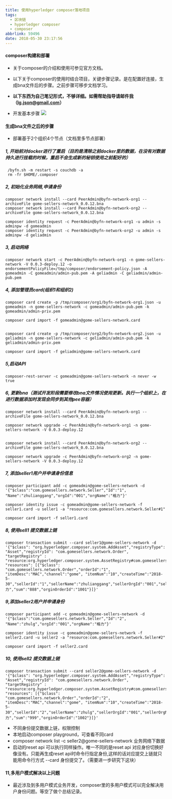 ```yaml
---
title: 使用hyperledger composer落地项目
tags:
  - 区块链
  - hyperledger composer
  - composer
abbrlink: 59496
date: 2018-05-30 23:17:56
---
```


#### composer构建和部署
- 关于composer的介绍和使用可参见官方文档。
- 以下关于composer的使用时结合项目，关键步骤记录。是在配置好连接，生成bna文件后的步骤。之前步骤可移步文档学习。
- **以下东西为自己笔记形式，不够详细。如需帮助指导请邮件我（lg.json@gmail.com）**

- 开发基本步骤 ![](https://hyperledger.github.io/composer/latest/assets/img/Angular.svg)

<!-- more -->

#### 生成bna文件之后的步骤

- 部署基于2个组织4个节点（文档里多节点部署）

##### 1, 开始前对docker进行了重启（目的是清除之前docker里的数据，在没有对数据持久进行挂载的时候，重启不会生成新的秘钥使用之前配好的）

```
 /byfn.sh -m restart -s couchdb -a
 rm -fr $HOME/.composer
```

##### 2, 初始化业务网络,申请身份

```
composer network install --card PeerAdmin@byfn-network-org1 --archiveFile gome-sellers-network_0.0.12.bna
composer network install --card PeerAdmin@byfn-network-org2 --archiveFile gome-sellers-network_0.0.12.bna

composer identity request -c PeerAdmin@byfn-network-org1 -u admin -s adminpw -d gomeadmin
composer identity request -c PeerAdmin@byfn-network-org2 -u admin -s adminpw -d geliadmin

```

##### 3, 启动网络

```
composer network start -c PeerAdmin@byfn-network-org1 -n gome-sellers-network -V 0.0.3-deploy.12 -o endorsementPolicyFile=/tmp/composer/endorsement-policy.json -A gomeadmin -C gomeadmin/admin-pub.pem -A geliadmin -C geliadmin/admin-pub.pem
```

##### 4, 添加管理员card(组织1和组织2)

```
composer card create -p /tmp/composer/org1/byfn-network-org1.json -u gomeadmin -n gome-sellers-network -c gomeadmin/admin-pub.pem -k gomeadmin/admin-priv.pem

composer card import -f gomeadmin@gome-sellers-network.card


composer card create -p /tmp/composer/org2/byfn-network-org2.json -u geliadmin -n gome-sellers-network -c geliadmin/admin-pub.pem -k geliadmin/admin-priv.pem

composer card import -f geliadmin@gome-sellers-network.card
```

##### 5,启动API

```
composer-rest-server -c gomeadmin@gome-sellers-network -n never -w true
```

##### 6, 更新bna（测试开发阶段需要修改bna文件情况使用更新。执行一个组织上，在进行数据添加时发现会同步到其他pee容器）

```
composer network install --card PeerAdmin@byfn-network-org1 --archiveFile gome-sellers-network_0.0.12.bna

composer network upgrade -c PeerAdmin@byfn-network-org1 -n gome-sellers-network -V 0.0.3-deploy.12


composer network install --card PeerAdmin@byfn-network-org2 --archiveFile gome-sellers-network_0.0.12.bna

composer network upgrade -c PeerAdmin@byfn-network-org2 -n gome-sellers-network -V 0.0.3-deploy.12

```

##### 7, 添加seller1用户并申请身份信息

```
composer participant add -c gomeadmin@gome-sellers-network -d '{"$class":"com.gomesellers.network.Seller","Id":"1", "Name":"zhulianggang","orgId":"001","orgName":"格力"}'

composer identity issue -c gomeadmin@gome-sellers-network -f seller1.card -u seller1 -a "resource:com.gomesellers.network.Seller#1"

composer card import -f seller1.card
```

##### 8, 使用sell1 提交数据上链

```
composer transaction submit --card seller1@gome-sellers-network -d '{"$class": "org.hyperledger.composer.system.AddAsset","registryType": "Asset","registryId": "com.gomesellers.network.Order", "targetRegistry" : "resource:org.hyperledger.composer.system.AssetRegistry#com.gomesellers.network.Order", "resources": [{"$class": "com.gomesellers.network.Order","orderId":"1", "itemDesc":"MAC","channel":"gome", "itemNum":"10","createTime":"2018-5-30","sellerId":"1","sellerName":"zhulianggang","sellerOrgId":"001","sellerOrgName":"格力","sum":"888","orginOrderId":"1001"}]}'
```

##### 9,添加seller2用户并申请身份

```
composer participant add -c gomeadmin@gome-sellers-network -d '{"$class":"com.gomesellers.network.Seller","Id":"2", "Name":"zhulg","orgId":"001","orgName":"格力"}'

composer identity issue -c gomeadmin@gome-sellers-network -f seller2.card -u seller2 -a "resource:com.gomesellers.network.Seller#2"

composer card import -f seller2.card
```
##### 10, 使用sell2 提交数据上链

```
composer transaction submit --card seller2@gome-sellers-network -d '{"$class": "org.hyperledger.composer.system.AddAsset","registryType": "Asset","registryId": "com.gomesellers.network.Order", "targetRegistry" : "resource:org.hyperledger.composer.system.AssetRegistry#com.gomesellers.network.Order", "resources": [{"$class": "com.gomesellers.network.Order","orderId":"2", "itemDesc":"MAC","channel":"gome", "itemNum":"10","createTime":"2018-5-30","sellerId":"2","sellerName":"zhulg","sellerOrgId":"001","sellerOrgName":"格力","sum":"999","orginOrderId":"1002"}]}'

```

- 不同身份提交数据上链，权限控制
- 本地启动composer playground，可查看不同card
- composer network list -c seller2@gome-sellers-network 业务网络下数据
- 启动的reset api 可以执行同样操作。唯一不同的是reset api 对应身份切换好像没有。只能再生成reset api时命令行指定身份,这样的话对应提交上链就只能用命令行方式 --card 身份提交了。（需要进一步研究下这块）


#### 11,多用户模式解决以上问题
- 最近涉及到多用户模式业务开发，composer里的多用户模式可以完全解决用户身份问题。等空了做个总结记录。
